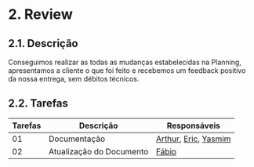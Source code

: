 # 2. Review


## 2.1. Descrição
<!-- descrever de forma geral o objetivo da sprint -->
Conseguimos realizar as todas as mudanças estabelecidas na Planning, apresentamos a cliente o que foi feito e recebemos um feedback positivo da nossa entrega, sem débitos técnicos.

## 2.2. Tarefas
<!-- descrever as issues que definimos para essa sprint e alocar um responsavel por ela -->
Tarefas | Descrição | Responsáveis
------ | --------- | -----------
01 | Documentação | [Arthur](https://github.com/Arthrok), [Eric](https://github.com/ericbky), [Yasmim](https://github.com/yaskisoba)
02 | Atualização do Documento | [Fábio](https://github.com/fabioaletorres)
